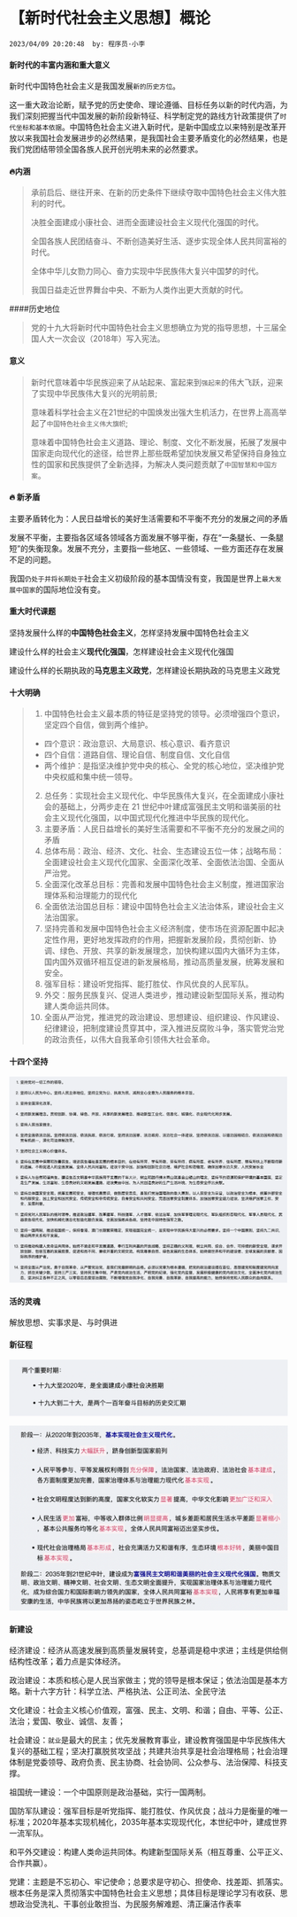 # 【新时代社会主义思想】概论

`2023/04/09 20:20:48  by: 程序员·小李`

#### 新时代的丰富内涵和重大意义

新时代中国特色社会主义是我国发展`新的历史方位`。

这一重大政治论断，赋予党的历史使命、理论遵循、目标任务以新的时代内涵，为我们深刻把握当代中国发展的新阶段新特征、科学制定党的路线方针政策提供了`时代坐标和基本依据`。中国特色社会主义进入新时代，是新中国成立以来特别是改革开放以来我国社会发展进步的必然结果，是我国社会主要矛盾变化的必然结果，也是我们党团结带领全国各族人民开创光明未来的必然要求。


#### 🔥内涵

> 承前启后、继往开来、在新的历史条件下继续夺取中国特色社会主义伟大胜利的时代。
> 
> 决胜全面建成小康社会、进而全面建设社会主义现代化强国的时代。
> 
> 全国各族人民团结奋斗、不断创造美好生活、逐步实现全体人民共同富裕的时代。
> 
> 全体中华儿女勠力同心、奋力实现中华民族伟大复兴中国梦的时代。
> 
> 我国日益走近世界舞台中央、不断为人类作出更大贡献的时代。


####历史地位

>党的十九大将新时代中国特色社会主义思想确立为党的指导思想，十三届全国人大一次会议（2018年）写入宪法。


#### 意义

> 新时代意味着中华民族迎来了从站起来、富起来到`强起来`的伟大飞跃，迎来了实现中华民族伟大复兴的光明前景;
> 
> 意味着科学社会主义在21世纪的中国焕发出强大生机活力，在世界上高高举起了`中国特色社会主义伟大旗帜`;
> 
> 意味着中国特色社会主义道路、理论、制度、文化不断发展，拓展了发展中国家走向现代化的途径，给世界上那些既希望加快发展又希望保持自身独立性的国家和民族提供了全新选择，为解决人类问题贡献了`中国智慧和中国方案`。


#### 🔥 新矛盾

主要矛盾转化为：人民日益增长的美好生活需要和不平衡不充分的发展之间的矛盾

发展不平衡，主要指各区域各领域各方面发展不够平衡，存在“一条腿长、一条腿短”的失衡现象。发展不充分，主要指一些地区、一些领域、一些方面还存在发展不足的问题。

我国`仍处于并将长期处于`社会主义初级阶段的基本国情没有变，我国是世界上`最大发展中国家`的国际地位没有变。


#### 重大时代课题

坚持发展什么样的**中国特色社会主义**，怎样坚持发展中国特色社会主义

建设什么样的社会主义**现代化强国**，怎样建设社会主义现代化强国

建设什么样的长期执政的**马克思主义政党**，怎样建设长期执政的马克思主义政党


#### 十大明确

> 1. 中国特色社会主义最本质的特征是坚持党的领导。必须增强四个意识，坚定四个自信，做到两个维护。 
>  * 四个意识：政治意识、大局意识、核心意识、看齐意识 
>  * 四个自信：道路自信、理论自信、制度自信、文化自信 
>  * 两个维护：是指坚决维护党中央的核心、全党的核心地位，坚决维护党中央权威和集中统一领导。 
> 2. 总任务：实现社会主义现代化、中华民族伟大复兴，在全面建成小康社会的基础上，分两步走在 21 世纪中叶建成富强民主文明和谐美丽的社会主义现代化强国，以中国式现代化推进中华民族的现代化。 
> 3. 主要矛盾：人民日益增长的美好生活需要和不平衡不充分的发展之间的矛盾 
> 4. 总体布局：政治、经济、文化、社会、生态建设五位一体；战略布局：全面建设社会主义现代化国家、全面深化改革、全面依法治国、全面从严治党。 
> 5. 全面深化改革总目标：完善和发展中国特色社会主义制度，推进国家治理体系和治理能力的现代化 
> 6. 全面依法治国总目标：建设中国特色社会主义法治体系，建设社会主义法治国家。 
> 7. 坚持完善和发展中国特色社会主义经济制度，使市场在资源配置中起决定性作用，更好地发挥政府的作用，把握新发展阶段，贯彻创新、协调、绿色、开放、共享的新发展理念，加快构建以国内大循环为主体，国内国外双循环相互促进的新发展格局，推动高质量发展，统筹发展和安全。 
> 8. 强军目标：建设听党指挥、能打胜仗、作风优良的人民军队。 
> 9. 外交：服务民族复兴、促进人类进步，推动建设新型国际关系，推动构建人类命运共同体。 
> 10. 全面从严治党，推进党的政治建设、思想建设、组织建设、作风建设、纪律建设，把制度建设贯穿其中，深入推进反腐败斗争，落实管党治党的政治责任，以伟大自我革命引领伟大社会革命。


#### 十四个坚持

![image](【新时代社会主义思想】概论/3c81b0d0-0d59-412f-bb8d-f03019e53dcc.png)


#### 活的灵魂

解放思想、实事求是、与时俱进


#### 新征程

![image](【新时代社会主义思想】概论/29b75a1c-9009-44da-a312-142997344fb1.png)

![image](【新时代社会主义思想】概论/c257fe05-4e96-45fb-846d-f5915dd68d28.png)


#### 新建设

经济建设：经济从高速发展到高质量发展转变，总基调是稳中求进；主线是供给侧结构性改革；着力点是实体经济。

政治建设：本质和核心是人民当家做主；党的领导是根本保证；依法治国是基本方略。新十六字方针：科学立法、严格执法、公正司法、全民守法

文化建设：社会主义核心价值观，富强、民主、文明、和谐；自由、平等、公正、法治；爱国、敬业、诚信、友善；

社会建设：`就业`是最大的民主；优先发展教育事业，建设教育强国是中华民族伟大复兴的基础工程；坚决打赢脱贫攻坚战；共建共治共享是社会治理格局；社会治理体制是党委领导、政府负责、民主协商、社会协同、公众参与、法治保障、科技支撑。

祖国统一建设：一个中国原则是政治基础，实行一国两制。

国防军队建设：强军目标是听党指挥、能打胜仗、作风优良；战斗力是衡量的唯一标准；2020年基本实现机械化，2035年基本实现现代化，本世纪中叶，建成世界一流军队。

和平外交建设：构建人类命运共同体。构建新型国际关系（相互尊重、公平正义、合作共赢）。

党建：主题是不忘初心、牢记使命；总要求是守初心、担使命、找差距、抓落实。根本任务是深入贯彻落实中国特色社会主义思想；具体目标是理论学习有收获、思想政治受洗礼、干事创业敢担当、为民服务解难题、清正廉洁作表率